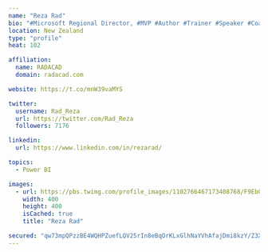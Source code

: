 ```yaml
---
name: "Reza Rad"
bio: "#Microsoft Regional Director, #MVP #Author #Trainer #Speaker #Coach #Consultant #PowerBI "
location: New Zealand
type: "profile"
heat: 102

affiliation:
  name: RADACAD
  domain: radacad.com

website: https://t.co/mnW39vaMYS

twitter:
  username: Rad_Reza
  url: https://twitter.com/Rad_Reza
  followers: 7176

linkedin:
  url: https://www.linkedin.com/in/rezarad/

topics:
  - Power BI

images:
  - url: https://pbs.twimg.com/profile_images/1102766467173408768/F9EbQENa_400x400.png
    width: 400
    height: 400
    isCached: true
    title: "Reza Rad"

secured: "qw73mpQPzzBE4WQHPZuefLQV25rIn8eBqOrKLxGlhNaYVhAfajDmi8kzY/Z3XgCPw456JYDAPdnh+Pcvfp7P9bg+rXeiCVLzcwaUMenIlMnpNwcg+eHD9Jg6ExwNWsBnWrKULKHXgZ7fOciCOizEhlNz7u52pKCgNbKliTxbFb8g+hnWXEvCZYZeuXf6qF0SrLkCUuiVM2wvsmD+4dFyErHMksouNaH3RYNc6a8ZSsu9GHxHj3onffYTOHlX7GwtuP6n8qCpIasaGD8YmslsEXz64oGOpNV4ogkGu9+qpig6QIGlSigzZ5l7qKJ+rJ4WZDc9zhmzmrAG/OiUm1YaMhgm4fGReUUkpnjrB8cc/9vbOG3pZHfGg3F9c9peotEC2PF9yO16WW3VotTwiQkiadYRW+y7THQ88GKxJfe2xCY=;5sSN+lD05RgrMu6RykSIDQ=="
---
```



